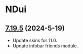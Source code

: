 # NDui

## [7.19.5](https://github.com/siweia/NDui/tree/7.19.5) (2024-5-19)

- Update skins for 11.0.
- Update infobar friends module.